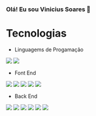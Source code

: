 ### Olá! Eu sou Vinicius Soares 👋



# Tecnologias

  - Linguagems de Progamação

<img aalt='badged' src='https://img.shields.io/badge/JavaScript-F7DF1E?style=for-the-badge&logo=javascript&logoColor=black'>
<img aalt='badged' src='https://img.shields.io/badge/TypeScript-007ACC?style=for-the-badge&logo=typescript&logoColor=white'>

  - Font End

<img aalt='badged' src='https://img.shields.io/badge/React-20232A?style=for-the-badge&logo=react&logoColor=61DAFB'>
<img aalt='badged' src='https://img.shields.io/badge/CSS3-1572B6?style=for-the-badge&logo=css3&logoColor=white'>
<img aalt='badged' src='https://img.shields.io/badge/HTML5-E34F26?style=for-the-badge&logo=html5&logoColor=white'>
<img aalt='badged' src='	https://img.shields.io/badge/Tailwind_CSS-38B2AC?style=for-the-badge&logo=tailwind-css&logoColor=white'>
<img aalt='badged' src='https://img.shields.io/badge/Vercel-000000?style=for-the-badge&logo=vercel&logoColor=white'>

  - Back End

<img aalt='badged' src='https://img.shields.io/badge/Node.js-43853D?style=for-the-badge&logo=node.js&logoColor=white'>
<img aalt='badged' src='https://img.shields.io/badge/PostgreSQL-316192?style=for-the-badge&logo=postgresql&logoColor=white'>
<img aalt='badged' src='https://img.shields.io/badge/Express.js-404D59?style=for-the-badge'>
<img aalt='badged' src='https://img.shields.io/badge/Prisma-3982CE?style=for-the-badge&logo=Prisma&logoColor=white'>

<img aalt='badged' src='https://github-readme-stats.vercel.app/api?username=viniciuSoaress&theme=blue-green'>
<img aalt='badged' src='https://github-readme-stats.vercel.app/api/top-langs/?username=viniciuSoaress&theme=blue-green'>

